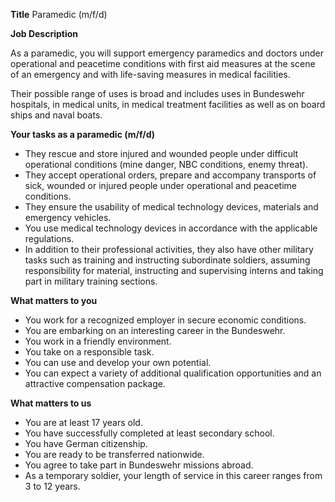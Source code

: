 
**Title**
Paramedic (m/f/d)

**Job Description**

As a paramedic, you will support emergency paramedics and doctors under operational and peacetime conditions with first aid measures at the scene of an emergency and with life-saving measures in medical facilities.

Their possible range of uses is broad and includes uses in Bundeswehr hospitals, in medical units, in medical treatment facilities as well as on board ships and naval boats.

**Your tasks as a paramedic (m/f/d)**

-   They rescue and store injured and wounded people under difficult operational conditions (mine danger, NBC conditions, enemy threat).
-   They accept operational orders, prepare and accompany transports of sick, wounded or injured people under operational and peacetime conditions.
-   They ensure the usability of medical technology devices, materials and emergency vehicles.
-   You use medical technology devices in accordance with the applicable regulations.
-   In addition to their professional activities, they also have other military tasks such as training and instructing subordinate soldiers, assuming responsibility for material, instructing and supervising interns and taking part in military training sections.

**What matters to you**

-   You work for a recognized employer in secure economic conditions.
-   You are embarking on an interesting career in the Bundeswehr.
-   You work in a friendly environment.
-   You take on a responsible task.
-   You can use and develop your own potential.
-   You can expect a variety of additional qualification opportunities and an attractive compensation package.

**What matters to us**

-   You are at least 17 years old.
-   You have successfully completed at least secondary school.
-   You have German citizenship.
-   You are ready to be transferred nationwide.
-   You agree to take part in Bundeswehr missions abroad.
-   As a temporary soldier, your length of service in this career ranges from 3 to 12 years.